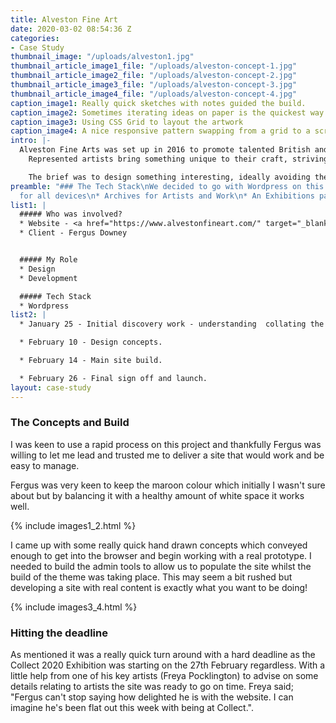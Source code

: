 ```yaml
---
title: Alveston Fine Art 
date: 2020-03-02 08:54:36 Z
categories:
- Case Study
thumbnail_image: "/uploads/alveston1.jpg"
thumbnail_article_image1_file: "/uploads/alveston-concept-1.jpg"
thumbnail_article_image2_file: "/uploads/alveston-concept-2.jpg"
thumbnail_article_image3_file: "/uploads/alveston-concept-3.jpg"
thumbnail_article_image4_file: "/uploads/alveston-concept-4.jpg"
caption_image1: Really quick sketches with notes guided the build.
caption_image2: Sometimes iterating ideas on paper is the quickest way to get a feel for the layout.
caption_image3: Using CSS Grid to layout the artwork
caption_image4: A nice responsive pattern swapping from a grid to a scrolling list
intro: |-
  Alveston Fine Arts was set up in 2016 to promote talented British and Irish artists.
    Represented artists bring something unique to their craft, striving to change how we look at conventional art forms by using materials in imaginative ways. They all bring fresh methods and ideas to their work.

    The brief was to design something interesting, ideally avoiding the super minimal gallery style that often goes with art websites. There was a logo in development and the client was keen to keep a maroon colour used in some existing exhibition graphics and other printed collateral. One big thing was that it was only weeks until a big exhibition so Fergus needed a speedy turn around.
preamble: "### The Tech Stack\nWe decided to go with Wordpress on this build. The client had used  Wordpress before and being non technical was keen to keep things as familiar as possible.\n\nLooking at the sites functionality we required:\n\n* Ability to Enquire about artwork\n* Responsive
  for all devices\n* Archives for Artists and Work\n* An Exhibitions page to feature work.\n"
list1: |
  ##### Who was involved?
  * Website - <a href="https://www.alvestonfineart.com/" target="_blank">Alveston Fine Art Ltd</a>
  * Client - Fergus Downey


  ##### My Role
  * Design
  * Development

  ##### Tech Stack
  * Wordpress
list2: |
  * January 25 - Initial discovery work - understanding  collating the required functionality, agreeing intended work.

  * February 10 - Design concepts.

  * February 14 - Main site build.

  * February 26 - Final sign off and launch.
layout: case-study
---
```


### The Concepts and Build

I was keen to use a rapid process on this project and thankfully Fergus was willing to let me lead and trusted me to deliver a site that would work and be easy to manage.
 
Fergus was very keen to keep the maroon colour which initially I wasn't sure about but by balancing it with a healthy amount of white space it works well. 

{% include images1_2.html %}

I came up with some really quick hand drawn concepts which conveyed enough to get into the browser and begin working with a real prototype. I needed to build the admin tools to allow us to populate the site whilst the build of the theme was taking place. This may seem a bit rushed but developing a site with real content is exactly what you want to be doing! 


{% include images3_4.html %}

### Hitting the deadline

As mentioned it was a really quick turn around with a hard deadline as the Collect 2020 Exhibition was starting on the 27th February regardless. With a little help from one of his key artists (Freya Pocklington) to advise on some details relating to artists the site was ready to go on time. Freya said; "Fergus can't stop saying how delighted he is with the website. I can imagine he's been flat out this week with being at Collect.". 

